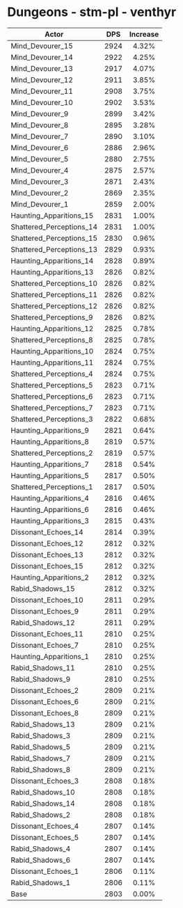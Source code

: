 # Dungeons - stm-pl - venthyr
| Actor | DPS | Increase |
|---|:---:|:---:|
|Mind_Devourer_15|2924|4.32%|
|Mind_Devourer_14|2922|4.25%|
|Mind_Devourer_13|2917|4.07%|
|Mind_Devourer_12|2911|3.85%|
|Mind_Devourer_11|2908|3.75%|
|Mind_Devourer_10|2902|3.53%|
|Mind_Devourer_9|2899|3.42%|
|Mind_Devourer_8|2895|3.28%|
|Mind_Devourer_7|2890|3.10%|
|Mind_Devourer_6|2886|2.96%|
|Mind_Devourer_5|2880|2.75%|
|Mind_Devourer_4|2875|2.57%|
|Mind_Devourer_3|2871|2.43%|
|Mind_Devourer_2|2869|2.35%|
|Mind_Devourer_1|2859|2.00%|
|Haunting_Apparitions_15|2831|1.00%|
|Shattered_Perceptions_14|2831|1.00%|
|Shattered_Perceptions_15|2830|0.96%|
|Shattered_Perceptions_13|2829|0.93%|
|Haunting_Apparitions_14|2828|0.89%|
|Haunting_Apparitions_13|2826|0.82%|
|Shattered_Perceptions_10|2826|0.82%|
|Shattered_Perceptions_11|2826|0.82%|
|Shattered_Perceptions_12|2826|0.82%|
|Shattered_Perceptions_9|2826|0.82%|
|Haunting_Apparitions_12|2825|0.78%|
|Shattered_Perceptions_8|2825|0.78%|
|Haunting_Apparitions_10|2824|0.75%|
|Haunting_Apparitions_11|2824|0.75%|
|Shattered_Perceptions_4|2824|0.75%|
|Shattered_Perceptions_5|2823|0.71%|
|Shattered_Perceptions_6|2823|0.71%|
|Shattered_Perceptions_7|2823|0.71%|
|Shattered_Perceptions_3|2822|0.68%|
|Haunting_Apparitions_9|2821|0.64%|
|Haunting_Apparitions_8|2819|0.57%|
|Shattered_Perceptions_2|2819|0.57%|
|Haunting_Apparitions_7|2818|0.54%|
|Haunting_Apparitions_5|2817|0.50%|
|Shattered_Perceptions_1|2817|0.50%|
|Haunting_Apparitions_4|2816|0.46%|
|Haunting_Apparitions_6|2816|0.46%|
|Haunting_Apparitions_3|2815|0.43%|
|Dissonant_Echoes_14|2814|0.39%|
|Dissonant_Echoes_12|2812|0.32%|
|Dissonant_Echoes_13|2812|0.32%|
|Dissonant_Echoes_15|2812|0.32%|
|Haunting_Apparitions_2|2812|0.32%|
|Rabid_Shadows_15|2812|0.32%|
|Dissonant_Echoes_10|2811|0.29%|
|Dissonant_Echoes_9|2811|0.29%|
|Rabid_Shadows_12|2811|0.29%|
|Dissonant_Echoes_11|2810|0.25%|
|Dissonant_Echoes_7|2810|0.25%|
|Haunting_Apparitions_1|2810|0.25%|
|Rabid_Shadows_11|2810|0.25%|
|Rabid_Shadows_9|2810|0.25%|
|Dissonant_Echoes_2|2809|0.21%|
|Dissonant_Echoes_6|2809|0.21%|
|Dissonant_Echoes_8|2809|0.21%|
|Rabid_Shadows_13|2809|0.21%|
|Rabid_Shadows_3|2809|0.21%|
|Rabid_Shadows_5|2809|0.21%|
|Rabid_Shadows_7|2809|0.21%|
|Rabid_Shadows_8|2809|0.21%|
|Dissonant_Echoes_3|2808|0.18%|
|Rabid_Shadows_10|2808|0.18%|
|Rabid_Shadows_14|2808|0.18%|
|Rabid_Shadows_2|2808|0.18%|
|Dissonant_Echoes_4|2807|0.14%|
|Dissonant_Echoes_5|2807|0.14%|
|Rabid_Shadows_4|2807|0.14%|
|Rabid_Shadows_6|2807|0.14%|
|Dissonant_Echoes_1|2806|0.11%|
|Rabid_Shadows_1|2806|0.11%|
|Base|2803|0.00%|
